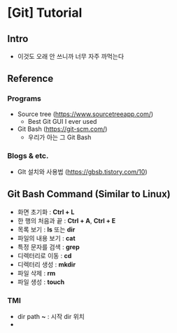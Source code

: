 # [Git] Tutorial

## Intro
- 이것도 오래 안 쓰니까 너무 자주 까먹는다

## Reference
### Programs
- Source tree (https://www.sourcetreeapp.com/)
	- Best Git GUI I ever used
- Git Bash (https://git-scm.com/)
	- 우리가 아는 그 Git Bash
### Blogs & etc.
- GIt 설치와 사용법 (https://gbsb.tistory.com/10)

## Git Bash Command (Similar to Linux)
-   화면 초기화 : **Ctrl + L**
-   한 행의 처음과 끝 : **Ctrl + A**, **Ctrl + E**
-   목록 보기 : **ls** 또는 **dir**
-   파일의 내용 보기 : **cat**
-   특정 문자를 검색 : **grep**
-   디렉터리로 이동 : **cd**
-   디렉터리 생성 : **mkdir**
-   파일 삭제 : **rm**
-   파일 생성 : **touch**

### TMI
- dir path **~** : 시작 dir 위치
- 
<!--stackedit_data:
eyJoaXN0b3J5IjpbNDIwMjA2ODQ4LDE3NTUwNzYwMTZdfQ==
-->
